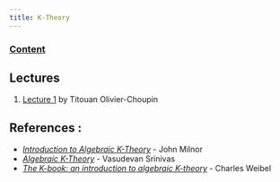 ```yaml
---
title: K-Theory
---
```


### [Content](https://master-math-fonda.imj-prg.fr/gt/K.pdf)

## Lectures

1. [Lecture 1](lectures/K1.pdf) by Titouan Olivier-Choupin

## References :

- [_Introduction to Algebraic K-Theory_](https://www.jstor.org/stable/j.ctt1b9x0xv) - John Milnor
- [_Algebraic K-Theory_](https://link.springer.com/book/10.1007/978-0-8176-4739-1) - Vasudevan Srinivas
- [_The K-book: an introduction to algebraic K-theory_](https://sites.math.rutgers.edu/~weibel/Kbook.html) - Charles Weibel
